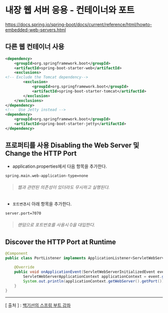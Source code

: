 내장 웹 서버 응용 - 컨테이너와 포트
================
https://docs.spring.io/spring-boot/docs/current/reference/html/howto-embedded-web-servers.html

다른 웹 컨테이너 사용
----------------
```xml
<dependency>   
    <groupId>org.springframework.boot</groupId>
    <artifactId>spring-boot-starter-web</artifactId>
    <exclusions>
<!-- Exclude the Tomcat dependency-->
        <exclusion>
            <groupId>org.springframework.boot</groupId>
            <artifactId>spring-boot-starter-tomcat</artifactId>
        </exclusion>
    </exclusions>
</dependency>
<!--  Use Jetty instead -->
<dependency>
    <groupId>org.springframework.boot</groupId>
    <artifactId>spring-boot-starter-jetty</artifactId>
</dependency>
```

프로퍼티를 사용 Disabling the Web Server 및 Change the HTTP Port
-----------------------
+ application.properties에서 다음 항목을 추가한다.

```
spring.main.web-application-type=none
```

> ###### _웹과 관련된 의존성이 있더라도 무시하고 실행된다._

+ `포트변경`시 아래 항목을 추가한다.

```
server.port=7070
```
> ###### _랜덤으로 포트번호를 사용시 0을 대입한다._

Discover the HTTP Port at Runtime
----------------------------
```java
@Component
public class PortListener implements ApplicationListener<ServletWebServerInitializedEvent> {

    @Override
    public void onApplicationEvent(ServletWebServerInitializedEvent event) {
        ServletWebServerApplicationContext applicationContext = event.getApplicationContext();
        System.out.println(applicationContext.getWebServer().getPort()); 
    }
}
```
  
---
[ 출처 ] : [백기선의 스프링 부트 강좌](https://www.inflearn.com/course/%EC%8A%A4%ED%94%84%EB%A7%81%EB%B6%80%ED%8A%B8/)   
